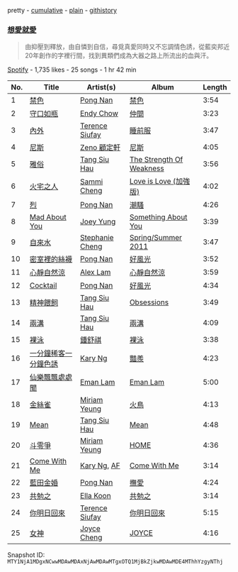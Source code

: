 pretty - [cumulative](/playlists/cumulative/37i9dQZF1DWVrewvmoU2pr.md) - [plain](/playlists/plain/37i9dQZF1DWVrewvmoU2pr) - [githistory](https://github.githistory.xyz/mackorone/spotify-playlist-archive/blob/main/playlists/plain/37i9dQZF1DWVrewvmoU2pr)

### [想愛就愛](https://open.spotify.com/playlist/37i9dQZF1DWVrewvmoU2pr)

> 由抑壓到釋放，由自憐到自信，尋覓真愛同時又不忘調情色誘，從藍奕邦近20年創作的字裡行間，找到異類們成為大器之路上所流出的血與汗。

[Spotify](https://open.spotify.com/user/spotify) - 1,735 likes - 25 songs - 1 hr 42 min

| No. | Title | Artist(s) | Album | Length |
|---|---|---|---|---|
| 1 | [禁色](https://open.spotify.com/track/4uYbgvebdLWtzWp9qyzhUi) | [Pong Nan](https://open.spotify.com/artist/6G7bdG4rBz6OQgKudNjoGL) | [禁色](https://open.spotify.com/album/2nMUSLSbXExbxhQ84jSTaV) | 3:54 |
| 2 | [守口如瓶](https://open.spotify.com/track/3rZVW1QkoFmrEeZvV5qhzp) | [Endy Chow](https://open.spotify.com/artist/5r0xeBSRKRJ5Dm63XzTZhE) | [仲間](https://open.spotify.com/album/6YVD5g8jj29N54Rx4WdgEY) | 3:23 |
| 3 | [內外](https://open.spotify.com/track/3BKcJgFlqwy4TxTREXgQkT) | [Terence Siufay](https://open.spotify.com/artist/3AemIC066y8n3TetXWkVoE) | [睡前服](https://open.spotify.com/album/05pqyGdgVCRW0vzcPxpY3e) | 3:47 |
| 4 | [尼斯](https://open.spotify.com/track/0e0mQ0D5oPkGeTOvTWqVfg) | [Zeno 顧定軒](https://open.spotify.com/artist/2gYJz5eXlBCxVDKodgl9BK) | [尼斯](https://open.spotify.com/album/5623cWq9MXmzS6E6YUWxcf) | 4:05 |
| 5 | [雅俗](https://open.spotify.com/track/5XRCjWVuSJbETeM0acyG7H) | [Tang Siu Hau](https://open.spotify.com/artist/01LAw9Av7Zcg01A8McfGYB) | [The Strength Of Weakness](https://open.spotify.com/album/4qk6K29TKXkMEMCtNNSF01) | 3:56 |
| 6 | [火宅之人](https://open.spotify.com/track/2htI7xBnGmBcPYund0JCAa) | [Sammi Cheng](https://open.spotify.com/artist/3XCnp5UV5wnNw49Xuka9qH) | [Love is Love \(加強版\)](https://open.spotify.com/album/4MtKsQDLciPQUOnbDLU4fv) | 4:02 |
| 7 | [烈](https://open.spotify.com/track/2024tyuk9RzkIZBdTY1fWJ) | [Pong Nan](https://open.spotify.com/artist/6G7bdG4rBz6OQgKudNjoGL) | [潮騷](https://open.spotify.com/album/3GiLdQbnsPgQ7mTuVUZ2l3) | 4:26 |
| 8 | [Mad About You](https://open.spotify.com/track/59mt82b6ADPPjvgZTec8MZ) | [Joey Yung](https://open.spotify.com/artist/2zzKlxMsKTPMsZacZCPRNA) | [Something About You](https://open.spotify.com/album/6mm0i9d3JxQiyquwF5F6oS) | 3:39 |
| 9 | [自來水](https://open.spotify.com/track/1H9E24PFTZUPr7omv9Ov59) | [Stephanie Cheng](https://open.spotify.com/artist/6qAoh45c4dsSqxNhp845SQ) | [Spring/Summer 2011](https://open.spotify.com/album/2KC0o9Prt0tDwy58p2gFnb) | 3:47 |
| 10 | [密室裡的絲襪](https://open.spotify.com/track/58U5nTp0hgVZ9WOFhahLk4) | [Pong Nan](https://open.spotify.com/artist/6G7bdG4rBz6OQgKudNjoGL) | [好風光](https://open.spotify.com/album/2olyf0rTeI1FNoU8mSTPAx) | 3:52 |
| 11 | [心靜自然涼](https://open.spotify.com/track/5CaDondxNl6hQ8BqMakHiR) | [Alex Lam](https://open.spotify.com/artist/6IgzrIQitd30QiPFSrIaAN) | [心靜自然涼](https://open.spotify.com/album/5h5YkqIqzNwhRSJSuFurWH) | 3:59 |
| 12 | [Cocktail](https://open.spotify.com/track/3fpZCgUe70u50OJMbpM84S) | [Pong Nan](https://open.spotify.com/artist/6G7bdG4rBz6OQgKudNjoGL) | [好風光](https://open.spotify.com/album/2olyf0rTeI1FNoU8mSTPAx) | 4:34 |
| 13 | [精神餵飼](https://open.spotify.com/track/7dksLBc7Ql8IOto9V9G8Be) | [Tang Siu Hau](https://open.spotify.com/artist/01LAw9Av7Zcg01A8McfGYB) | [Obsessions](https://open.spotify.com/album/0hJnpLmbJAViHaxCWvO40z) | 3:49 |
| 14 | [兩溝](https://open.spotify.com/track/48yohb2AiPofoAtj8AYjWA) | [Tang Siu Hau](https://open.spotify.com/artist/01LAw9Av7Zcg01A8McfGYB) | [兩溝](https://open.spotify.com/album/0szYhZL6ZIOpiHasU8lLA4) | 4:09 |
| 15 | [裸泳](https://open.spotify.com/track/0xVdZpDb2RnpF9oTJJTD78) | [鍾舒祺](https://open.spotify.com/artist/7D3ifs7oGF0VJ3o8axspUu) | [裸泳](https://open.spotify.com/album/2CjL1ETXisPRUlU30OEbeE) | 3:38 |
| 16 | [一分鐘稀客一分鐘色誘](https://open.spotify.com/track/0Bw2tMHhLpVS416nfHWvSx) | [Kary Ng](https://open.spotify.com/artist/3B9ZmIcte26paTCaI1PFKE) | [豔羨](https://open.spotify.com/album/5io1WPmed3j2hO6712p0pL) | 4:23 |
| 17 | [仙樂飄飄處處聞](https://open.spotify.com/track/6Yrocv0hTFHEbJAFQ9Zgr8) | [Eman Lam](https://open.spotify.com/artist/3SJsybXfmMSrXcwpK56YuU) | [Eman Lam](https://open.spotify.com/album/49A8kv0BJoXsX5Ay6JxW5w) | 5:00 |
| 18 | [金絲雀](https://open.spotify.com/track/7c4dpeQDvVtJaLUCP18U6E) | [Miriam Yeung](https://open.spotify.com/artist/1rxk3vAYWeiBD2Q6FCezcl) | [火鳥](https://open.spotify.com/album/5vBlNsWb6xpDue03z2Fums) | 4:13 |
| 19 | [Mean](https://open.spotify.com/track/2YpqqxAb7TBIVJGC05CBsi) | [Tang Siu Hau](https://open.spotify.com/artist/01LAw9Av7Zcg01A8McfGYB) | [Mean](https://open.spotify.com/album/6EosfD2Tx35BF3wCgaYP9m) | 4:48 |
| 20 | [斗零爭](https://open.spotify.com/track/4KmU9VcEb4lSRuf3XE7MEH) | [Miriam Yeung](https://open.spotify.com/artist/1rxk3vAYWeiBD2Q6FCezcl) | [HOME](https://open.spotify.com/album/39iYSrsXTucg62iRNABvY8) | 4:36 |
| 21 | [Come With Me](https://open.spotify.com/track/35MCt0BeMs2pWtYNhMR92l) | [Kary Ng](https://open.spotify.com/artist/3B9ZmIcte26paTCaI1PFKE), [AF](https://open.spotify.com/artist/6CygVJXs3ziiuKWNA4TkF9) | [Come With Me](https://open.spotify.com/album/7GboJALajHDdhgqetBTZRU) | 3:14 |
| 22 | [藍田金婚](https://open.spotify.com/track/0xeWZtBCK8fuf7Xp4KoRFI) | [Pong Nan](https://open.spotify.com/artist/6G7bdG4rBz6OQgKudNjoGL) | [撫愛](https://open.spotify.com/album/4u7KOwUYFykiVaEOIZJObH) | 4:24 |
| 23 | [共勉之](https://open.spotify.com/track/28SGHjFqN0dLbXO00FxIR8) | [Ella Koon](https://open.spotify.com/artist/3iwCTx6CrptnO8AuGlmbVU) | [共勉之](https://open.spotify.com/album/1xVkzZsxmbXBBv1Dqvbe32) | 3:14 |
| 24 | [你明日回來](https://open.spotify.com/track/4kwInhDFXmyi37NZTE4vat) | [Terence Siufay](https://open.spotify.com/artist/3AemIC066y8n3TetXWkVoE) | [你明日回來](https://open.spotify.com/album/2o1dSDA7Um9YGUcF8Z9iI9) | 5:15 |
| 25 | [女神](https://open.spotify.com/track/47MN8iVKji2TUL2DOnXpgJ) | [Joyce Cheng](https://open.spotify.com/artist/1y4HuOPsPuo8bBIzk5CXsV) | [JOYCE](https://open.spotify.com/album/02Brb1tEIxIPc7t5DwX4xv) | 4:16 |

Snapshot ID: `MTY1NjA1MDgxNCwwMDAwMDAxNjAwMDAwMTgxOTQ1MjBkZjkwMDAwMDE4MThhYzgyNThj`
